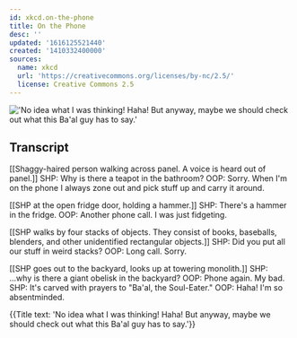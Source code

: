 ```yaml
---
id: xkcd.on-the-phone
title: On the Phone
desc: ''
updated: '1616125521440'
created: '1410332400000'
sources:
  name: xkcd
  url: 'https://creativecommons.org/licenses/by-nc/2.5/'
  license: Creative Commons 2.5
---
```

!['No idea what I was thinking! Haha! But anyway, maybe we should check out what this Ba'al guy has to say.'](https://imgs.xkcd.com/comics/on_the_phone.png)

## Transcript
[[Shaggy-haired person walking across panel. A voice is heard out of panel.]]
SHP: Why is there a teapot in the bathroom?
OOP: Sorry. When I'm on the phone I always zone out and pick stuff up and carry it around.

[[SHP at the open fridge door, holding a hammer.]]
SHP: There's a hammer in the fridge.
OOP: Another phone call. I was just fidgeting.

[[SHP walks by four stacks of objects. They consist of books, baseballs, blenders, and other unidentified rectangular objects.]]
SHP: Did you put all our stuff in weird stacks?
OOP: Long call. Sorry.

[[SHP goes out to the backyard, looks up at towering monolith.]]
SHP: ...why is there a giant obelisk in the backyard?
OOP: Phone again. My bad.
SHP: It's carved with prayers to "Ba'al, the Soul-Eater."
OOP: Haha! I'm so absentminded.

{{Title text: 'No idea what I was thinking! Haha! But anyway, maybe we should check out what this Ba'al guy has to say.'}}
